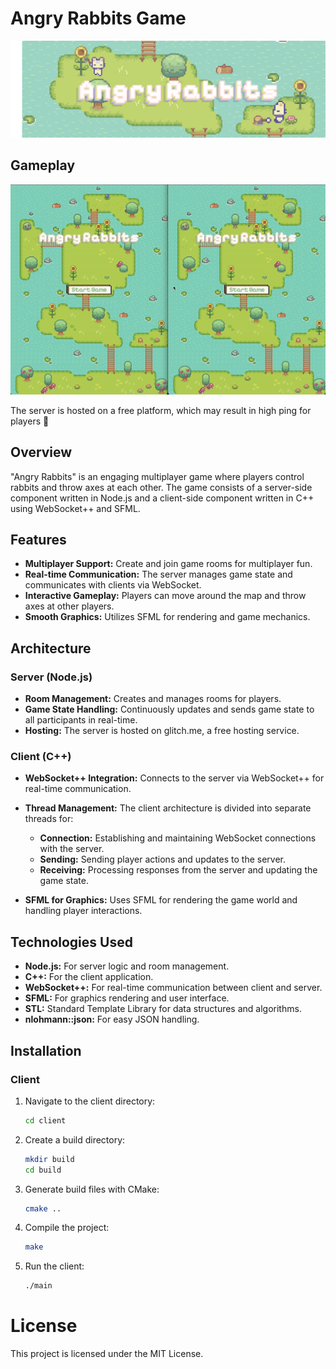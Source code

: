 # Angry Rabbits Game
![](./assets/game.png)

## Gameplay
<p align="center">
  <img src="./assets/gameplay.gif" alt="animated" />
</p>
The server is hosted on a free platform, which may result in high ping for players 🫠

## Overview

"Angry Rabbits" is an engaging multiplayer game where players control rabbits and throw axes at each other. The game consists of a server-side component written in Node.js and a client-side component written in C++ using WebSocket++ and SFML.

## Features

- **Multiplayer Support:** Create and join game rooms for multiplayer fun.
- **Real-time Communication:** The server manages game state and communicates with clients via WebSocket.
- **Interactive Gameplay:** Players can move around the map and throw axes at other players.
- **Smooth Graphics:** Utilizes SFML for rendering and game mechanics.

## Architecture

### Server (Node.js)

- **Room Management:** Creates and manages rooms for players.
- **Game State Handling:** Continuously updates and sends game state to all participants in real-time.
- **Hosting:** The server is hosted on glitch.me, a free hosting service.

### Client (C++)

- **WebSocket++ Integration:** Connects to the server via WebSocket++ for real-time communication.
- **Thread Management:** The client architecture is divided into separate threads for:
  - **Connection:** Establishing and maintaining WebSocket connections with the server.
  - **Sending:** Sending player actions and updates to the server.
  - **Receiving:** Processing responses from the server and updating the game state.

- **SFML for Graphics:** Uses SFML for rendering the game world and handling player interactions.

## Technologies Used

- **Node.js:** For server logic and room management.
- **C++:** For the client application.
- **WebSocket++:** For real-time communication between client and server.
- **SFML:** For graphics rendering and user interface.
- **STL:** Standard Template Library for data structures and algorithms.
- **nlohmann::json:** For easy JSON handling.

## Installation

### Client

1. Navigate to the client directory:
    ```bash
    cd client
    ```
2. Create a build directory:
    ```bash
    mkdir build
    cd build
    ```
3. Generate build files with CMake:
    ```bash
    cmake ..
    ```
4. Compile the project:
    ```bash
    make
    ```
5. Run the client:
    ```bash
    ./main
    ```
    
# License
This project is licensed under the MIT License.
